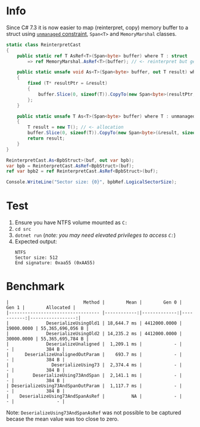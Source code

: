 # Info
Since C# 7.3 it is now easier to map (reinterpret, copy) memory buffer to a struct using [`unmanaged` constraint](https://learn.microsoft.com/en-us/dotnet/csharp/programming-guide/generics/constraints-on-type-parameters#unmanaged-constraint), `Span<T>` and `MemoryMarshal` classes.

```csharp
static class ReinterpretCast
{
    public static ref T AsRef<T>(Span<byte> buffer) where T : struct
        => ref MemoryMarshal.AsRef<T>(buffer); // <- reinterpret but gets a ref

    public static unsafe void As<T>(Span<byte> buffer, out T result) where T : unmanaged // <- preallocated
    { 
        fixed (T* resultPtr = &result) 
        { 
            buffer.Slice(0, sizeof(T)).CopyTo(new Span<byte>(resultPtr, sizeof(T))); // <- copy
        };
    }

    public static unsafe T As<T>(Span<byte> buffer) where T : unmanaged
    {
        T result = new T(); // <- allocation
        buffer.Slice(0, sizeof(T)).CopyTo(new Span<byte>(&result, sizeof(T))); // <- copy
        return result;
    }
}

ReinterpretCast.As<BpbStruct>(buf, out var bpb);
var bpb = ReinterpretCast.AsRef<BpbStruct>(buf);
ref var bpb2 = ref ReinterpretCast.AsRef<BpbStruct>(buf);

Console.WriteLine("Sector size: {0}", bpbRef.LogicalSectorSize);
```

# Test
1. Ensure you have NTFS volume mounted as `C:`
1. `cd src`
1. `dotnet run` (*note: you may need elevated privileges to access `C:`*)
1. Expected output:
    ```
    NTFS
    Sector size: 512
    End signature: 0xaa55 (0xAA55)
    ```

# Benchmark
```
|                            Method |        Mean |        Gen 0 |      Gen 1 |        Allocated |
|---------------------------------- |------------:|-------------:|-----------:|-----------------:|
|              DeserializeUsingOld1 | 18,644.7 ms | 4412000.0000 | 19000.0000 | 55,365,696,056 B |
|              DeserializeUsingOld2 | 14,235.2 ms | 4412000.0000 | 30000.0000 | 55,365,695,784 B |
|              DeserializeUnaligned |  1,209.1 ms |            - |          - |            384 B |
|      DeserializeUnalignedOutParam |    693.7 ms |            - |          - |            384 B |
|                DeserializeUsing73 |  2,374.4 ms |            - |          - |            384 B |
|         DeserializeUsing73AndSpan |  2,141.1 ms |            - |          - |            384 B |
| DeserializeUsing73AndSpanOutParam |  1,117.7 ms |            - |          - |            384 B |
|    DeserializeUsing73AndSpanAsRef |          NA |            - |          - |                - |
```
Note: `DeserializeUsing73AndSpanAsRef` was not possible to be captured becase the mean value was too close to zero.
